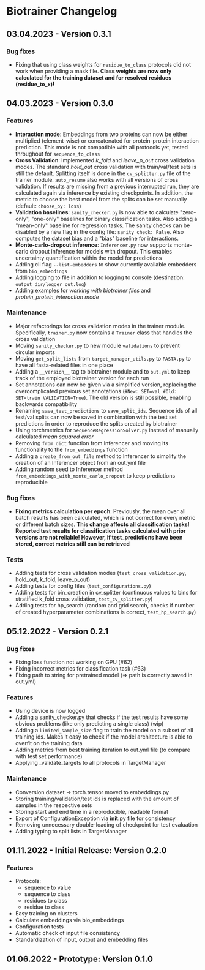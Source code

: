 # Biotrainer Changelog

## 03.04.2023 - Version 0.3.1
### Bug fixes
* Fixing that using class weights for `residue_to_class` protocols did not work when providing a mask file.
**Class weights are now only calculated for the training dataset and for resolved residues (residue_to_x)!**

## 04.03.2023 - Version 0.3.0
### Features
* **Interaction mode**: Embeddings from two proteins can now be either multiplied (element-wise) or concatenated 
for protein-protein interaction prediction. This mode is not compatible with all protocols yet, 
tested throughout for `sequence_to_class`
* **Cross Validation**: Implemented *k_fold* and *leave_p_out* cross validation modes. The standard *hold_out* cross
validation with train/val/test sets is still the default. Splitting itself is done in the `cv_splitter.py` file of 
the trainer module. `auto_resume` also works with all versions of cross validation. If results are missing from a 
previous interrupted run, they are calculated again via inference by existing checkpoints. In addition, the metric
to choose the best model from the splits can be set manually (default: `choose_by: loss`)
* **Validation baselines**: `sanity_checker.py` is now able to calculate "zero-only", "one-only" baselines for 
binary classification tasks. Also adding a "mean-only" baseline for regression tasks.
The sanity checks can be disabled by a new flag in the config file: `sanity_check: False`.
Also computes the dataset bias and a "bias" baseline for interactions.
* **Monte-carlo-dropout inference**: `Inferencer.py` now supports monte-carlo dropout inference for models with 
dropout. This enables uncertainty quantification within the model for predictions
* Adding cli flag `--list-embedders` to show currently available embedders from `bio_embeddings`
* Adding logging to file in addition to logging to console (destination: `output_dir/logger_out.log`)
* Adding examples for *working with biotrainer files* and *protein_protein_interaction mode* 

### Maintenance
* Major refactorings for cross validation modes in the trainer module. Specifically, `trainer.py` now contains 
a `Trainer` class that handles the cross validation
* Moving `sanity_checker.py` to new module `validations` to prevent circular imports
* Moving `get_split_lists` from `target_manager_utils.py` to `FASTA.py` to have all fasta-related files in one place
* Adding a `__version__` tag to biotrainer module and to `out.yml` to keep track of the employed biotrainer version
for each run
* Set annotations can now be given via a simplified version, replacing the overcomplicated previous set annotations
  (`#New: SET=val #Old: SET=train VALIDATION=True`). The old version is still possible, enabling backwards compatibility
* Renaming `save_test_predictions` to `save_split_ids`. Sequence ids of all test/val splits can now be saved in 
combination with the test set predictions in order to reproduce the splits created by biotrainer
* Using torchmetrics for `SequenceRegressionSolver.py` instead of manually calculated *mean squared error*
* Removing `from_dict` function from Inferencer and moving its functionality to the `from_embeddings` function
* Adding a `create_from_out_file` method to Inferencer to simplify the creation of an 
Inferencer object from an out.yml file
* Adding random seed to Inferencer method `from_embeddings_with_monte_carlo_dropout` to keep predictions reproducible 

### Bug fixes
* **Fixing metrics calculation per epoch**: Previously, the mean over all batch results has been calculated, 
which is not correct for every metric or different batch sizes. 
**This change affects all classification tasks! Reported test results for classification tasks calculated with
prior versions are not reliable! 
However, if test_predictions have been stored, correct metrics still can be retrieved**

### Tests
* Adding tests for cross validation modes (`test_cross_validation.py`, hold_out, k_fold, leave_p_out)
* Adding tests for config files (`test_configurations.py`)
* Adding tests for bin_creation in cv_splitter (continuous values to bins for stratified k_fold cross validation,
`test_cv_splitter.py`)
* Adding tests for hp_search (random and grid search, checks if number of created hyperparameter combinations is 
correct, `test_hp_search.py`)

## 05.12.2022 - Version 0.2.1
### Bug fixes
* Fixing loss function not working on GPU (#62)
* Fixing incorrect metrics for classification task (#63)
* Fixing path to string for pretrained model (=> path is correctly saved in out.yml)

### Features
* Using device is now logged
* Adding a sanity_checker.py that checks if the test results have some obvious problems (like only predicting a single
class) (wip)
* Adding a `limited_sample_size` flag to train the model on a subset of all training ids. Makes it easy to check if the
model architecture is able to overfit on the training data
* Adding metrics from best training iteration to out.yml file (to compare with test set performance)
* Applying _validate_targets to all protocols in TargetManager

### Maintenance
* Conversion dataset -> torch.tensor moved to embeddings.py
* Storing training/validation/test ids is replaced with the amount of samples in the respective sets
* Storing start and end time in a reproducible, readable format
* Export of ConfigurationException via __init__.py file for consistency
* Removing unnecessary double-loading of checkpoint for test evaluation
* Adding typing to split lists in TargetManager

## 01.11.2022 - Initial Release: Version 0.2.0
### Features
* Protocols:
  * sequence to value
  * sequence to class
  * residues to class
  * residue to class
* Easy training on clusters
* Calculate embeddings via bio_embeddings
* Configuration tests
* Automatic check of input file consistency
* Standardization of input, output and embedding files


## 01.06.2022 - Prototype: Version 0.1.0
